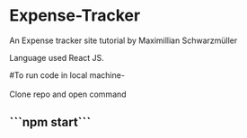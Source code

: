 # Expense-Tracker
An Expense tracker site tutorial by Maximillian Schwarzmüller

Language used React JS.

#To run code in local machine- <br/><br/>
Clone repo and open command <br/>
<h2>```npm start```</h2>
